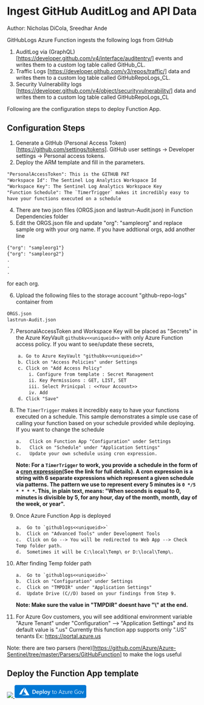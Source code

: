 # Ingest GitHub AuditLog and API Data
Author: Nicholas DiCola, Sreedhar Ande

 GitHubLogs Azure Function ingests the following logs from GitHub
 1. AuditLog via (GraphQL)[https://developer.github.com/v4/interface/auditentry/] events and writes them to a custom log table called GitHub_CL.  
 2. Traffic Logs [https://developer.github.com/v3/repos/traffic/] data and writes them to a custom log table called GitHubRepoLogs_CL. 
 3. Security Vulnerability logs [https://developer.github.com/v4/object/securityvulnerability/] data and writes them to a custom log table called GitHubRepoLogs_CL

Following are the configuration steps to deploy Function App.

## Configuration Steps
1. Generate a GitHub (Personal Access Token)[https://github.com/settings/tokens].  GitHub user settings -> Developer settings -> Personal access tokens.
2. Deploy the ARM template and fill in the parameters.
```
"PersonalAccessToken": This is the GITHUB PAT​
"Workspace Id": The Sentinel Log Analytics Workspace Id​
"Workspace Key": The Sentinel Log Analytics Workspace Key
"Function Schedule": The `TimerTrigger` makes it incredibly easy to have your functions executed on a schedule
 ```
4. There are two json files (ORGS.json and lastrun-Audit.json) in Function Dependencies folder
5. Edit the ORGS.json file and update "org": "sampleorg" and replace sample org with your org name.  If you have addtional orgs, add another line 
```
{"org": "sampleorg1"} 
{"org": "sampleorg2"}
.
.
.
```
for each org.

6. Upload the following files to the storage account "github-repo-logs" container from 
```
ORGS.json
lastrun-Audit.json
```

7. PersonalAccessToken and Workspace Key will be placed as "Secrets" in the Azure KeyVault `githubkv<<uniqueid>>` with only Azure Function access policy. If you want to see/update these secrets,

```
    a. Go to Azure KeyVault "githubkv<<uniqueid>>"
    b. Click on "Access Policies" under Settings
    c. Click on "Add Access Policy"
        i. Configure from template : Secret Management
        ii. Key Permissions : GET, LIST, SET
        iii. Select Prinicpal : <<Your Account>>
        iv. Add
    d. Click "Save"

```

8. The `TimerTrigger` makes it incredibly easy to have your functions executed on a schedule. This sample demonstrates a simple use case of calling your function based on your schedule provided while deploying. If you want to change
   the schedule 
   ```
   a.	Click on Function App "Configuration" under Settings 
   b.	Click on "Schedule" under "Application Settings"
   c.	Update your own schedule using cron expression.
   ```
   **Note: For a `TimerTrigger` to work, you provide a schedule in the form of a [cron expression](https://en.wikipedia.org/wiki/Cron#CRON_expression)(See the link for full details). A cron expression is a string with 6 separate expressions which represent a given schedule via patterns. The pattern we use to represent every 5 minutes is `0 */5 * * * *`. This, in plain text, means: "When seconds is equal to 0, minutes is divisible by 5, for any hour, day of the month, month, day of the week, or year".**

9. Once Azure Function App is deployed
	 ```
	a.	Go to `githublogs<<uniqueid>>`
	b.	Click on "Advanced Tools" under Development Tools 
	c.	Click on Go --> You will be redirected to Web App --> Check Temp folder path. 
	d.	Sometimes it will be C:\local\Temp\ or D:\local\Temp\.
	 ```
10. After finding Temp folder path
	```
	a.	Go to `githublogs<<uniqueid>>`
	b.	Click on "Configuration" under Settings
	c.	Click on "TMPDIR" under "Application Settings"
	d.	Update Drive (C//D) based on your findings from Step 9.
	```
	**Note: Make sure the value in "TMPDIR" doesnt have "\\" at the end.**

11.	For Azure Gov customers, you will see additional environment variable "Azure Tenant" under "Configuration" --> "Application Settings" and its default value is ".us"
	Currently this function app supports only ".US" tenants
	Ex: https://portal.azure.us
	
Note: there are two parsers (here)[https://github.com/Azure/Azure-Sentinel/tree/master/Parsers/GitHubFunction] to make the logs useful

## Deploy the Function App template
<a href="https://portal.azure.com/#create/Microsoft.Template/uri/https%3A%2F%2Fraw.githubusercontent.com%2FAzure%2FAzure-Sentinel%2Fmaster%2FDataConnectors%2FGithubFunction%2Fazurecomdeploy_dotcomtenants.json" target="_blank">
    <img src="https://aka.ms/deploytoazurebutton"/>
</a>
<a href="https://portal.azure.us/#create/Microsoft.Template/uri/https%3A%2F%2Fraw.githubusercontent.com%2FAzure%2FAzure-Sentinel%2Fmaster%2FDataConnectors%2FGithubFunction%2Fazuregovdeploy_dotustenants.json" target="_blank">
<img src="https://raw.githubusercontent.com/Azure/azure-quickstart-templates/master/1-CONTRIBUTION-GUIDE/images/deploytoazuregov.png"/>
</a>
